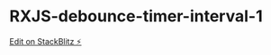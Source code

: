 # RXJS-debounce-timer-interval-1

[Edit on StackBlitz ⚡️](https://stackblitz.com/edit/typescript-65q3bn)